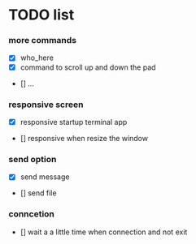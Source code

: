 # TODO list

### more commands
- [x] who_here
- [x] command to scroll up and down the pad
- [] ...

### responsive screen
- [x] responsive startup terminal app
- [] responsive when resize the window

### send option
- [x] send message
- [] send file

### conncetion
- [] wait a a little time when connection and not exit